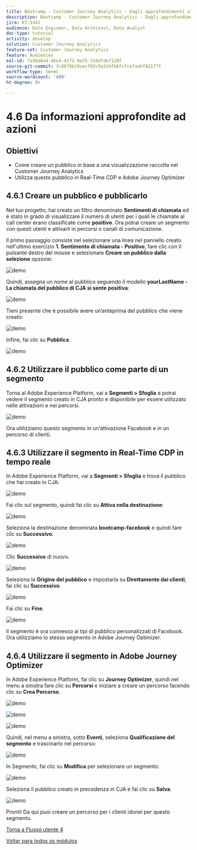```yaml
---
title: Bootcamp - Customer Journey Analytics - Dagli approfondimenti all'azione
description: Bootcamp - Customer Journey Analytics - Dagli approfondimenti all'azione
jira: KT-5342
audience: Data Engineer, Data Architect, Data Analyst
doc-type: tutorial
activity: develop
solution: Customer Journey Analytics
feature-set: Customer Journey Analytics
feature: Audiences
exl-id: 7a38a0a4-46e4-41f2-9a75-316dfde7128f
source-git-commit: 3c86f9b19cecf92c9a324fb6fcfcefaebf82177f
workflow-type: tm+mt
source-wordcount: '409'
ht-degree: 0%

---
```


# 4.6 Da informazioni approfondite ad azioni

## Obiettivi

- Come creare un pubblico in base a una visualizzazione raccolta nel Customer Journey Analytics
- Utilizza questo pubblico in Real-Time CDP e Adobe Journey Optimizer

## 4.6.1 Creare un pubblico e pubblicarlo

Nel tuo progetto, hai creato un filtro denominato **Sentimenti di chiamata** ed è stato in grado di visualizzare il numero di utenti per i quali le chiamate al call center erano classificate come **positivo**. Ora potrai creare un segmento con questi utenti e attivarli in percorsi o canali di comunicazione.

Il primo passaggio consiste nel selezionare una linea nel pannello creato nell&#39;ultimo esercizio **1. Sentimento di chiamata - Positivo**, fare clic con il pulsante destro del mouse e selezionare **Creare un pubblico dalla selezione** opzione:

![demo](./images/aud1.png)

Quindi, assegna un nome al pubblico seguendo il modello **yourLastName - La chiamata del pubblico di CJA si sente positiva**:

![demo](./images/aud2.png)

Tieni presente che è possibile avere un’anteprima del pubblico che viene creato:

![demo](./images/aud3.png)

Infine, fai clic su **Pubblica**.

![demo](./images/aud4.png)

## 4.6.2 Utilizzare il pubblico come parte di un segmento

Torna al Adobe Experience Platform, vai a **Segmenti > Sfoglia** e potrai vedere il segmento creato in CJA pronto e disponibile per essere utilizzato nelle attivazioni e nei percorsi.

![demo](./images/aud5.png)

Ora utilizziamo questo segmento in un’attivazione Facebook e in un percorso di clienti.

## 4.6.3 Utilizzare il segmento in Real-Time CDP in tempo reale

In Adobe Experience Platform, vai a **Segmenti > Sfoglia** e trova il pubblico che hai creato in CJA:

![demo](./images/aud6.png)

Fai clic sul segmento, quindi fai clic su **Attiva nella destinazione**:

![demo](./images/aud7.png)

Seleziona la destinazione denominata **bootcamp-facebook** e quindi fare clic su **Successivo**.

![demo](./images/aud8.png)

Clic **Successivo** di nuovo.

![demo](./images/aud9.png)

Seleziona la **Origine del pubblico** e impostarla su **Direttamente dai clienti**, fai clic su **Successivo**.

![demo](./images/aud10.png)

Fai clic su **Fine**.

![demo](./images/aud11.png)

Il segmento è ora connesso ai tipi di pubblico personalizzati di Facebook. Ora utilizziamo lo stesso segmento in Adobe Journey Optimizer.

## 4.6.4 Utilizzare il segmento in Adobe Journey Optimizer

In Adobe Experience Platform, fai clic su **Journey Optimizer**, quindi nel menu a sinistra fare clic su **Percorsi** e iniziare a creare un percorso facendo clic su **Crea Percorso**.

![demo](./images/aud20.png)

![demo](./images/aud21.png)

![demo](./images/aud22.png)

Quindi, nel menu a sinistra, sotto **Eventi**, seleziona **Qualificazione del segmento** e trascinarlo nel percorso:

![demo](./images/aud23.png)

In Segmento, fai clic su **Modifica** per selezionare un segmento:

![demo](./images/aud24.png)

Seleziona il pubblico creato in precedenza in CJA e fai clic su  **Salva**.

![demo](./images/aud25.png)

Pronti! Da qui puoi creare un percorso per i clienti idonei per questo segmento.

[Torna a Flusso utente 4](./uc4.md)

[Voltar para todos os módulos](./../../overview.md)
